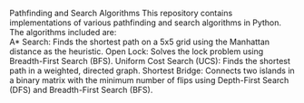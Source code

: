 Pathfinding and Search Algorithms
This repository contains implementations of various pathfinding and search algorithms in Python. The algorithms included are:  
A* Search: Finds the shortest path on a 5x5 grid using the Manhattan distance as the heuristic.
Open Lock: Solves the lock problem using Breadth-First Search (BFS).
Uniform Cost Search (UCS): Finds the shortest path in a weighted, directed graph.
Shortest Bridge: Connects two islands in a binary matrix with the minimum number of flips using Depth-First Search (DFS) and Breadth-First Search (BFS).
